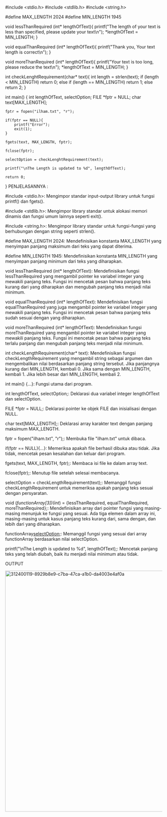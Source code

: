 #include <stdio.h>
#include <stdlib.h>
#include <string.h>

#define MAX_LENGTH 2024
#define MIN_LENGTH 1945

void lessThanRequired (int* lengthOfText){
    printf("The length of your text is less than specified, please update your text\n");
    *lengthOfText = MIN_LENGTH;
}

void equalThanRequired (int* lengthOfText){
    printf("Thank you, Your text length is correct\n");
}

void moreThanRequired (int* lengthOfText){
    printf("Your text is too long, please reduce the text\n");
    *lengthOfText = MIN_LENGTH;
}

int checkLenghtRequirement(char* text){
    int length = strlen(text);
    if (length < MIN_LENGTH)
        return 0;
    else if (length == MIN_LENGTH)
        return 1;
    else
        return 2;
}

int main() {
    int lengthOfText, selectOption;
    FILE *fptr = NULL;
    char text[MAX_LENGTH];

    fptr = fopen("ilham.txt", "r");

    if(fptr == NULL){
        printf("Error");
        exit(1);
    }

    fgets(text, MAX_LENGTH, fptr);

    fclose(fptr);

    selectOption = checkLenghtRequirement(text);

    printf("\nThe Length is updated to %d", lengthOfText);

    return 0;
}
PENJELASANNYA :

#include <stdio.h>: Mengimpor standar input-output library untuk fungsi printf() dan fgets().

#include <stdlib.h>: Mengimpor library standar untuk alokasi memori dinamis dan fungsi umum lainnya seperti exit().

#include <string.h>: Mengimpor library standar untuk fungsi-fungsi yang berhubungan dengan string seperti strlen().

#define MAX_LENGTH 2024: Mendefinisikan konstanta MAX_LENGTH yang menyimpan panjang maksimum dari teks yang dapat diterima.

#define MIN_LENGTH 1945: Mendefinisikan konstanta MIN_LENGTH yang menyimpan panjang minimum dari teks yang diharapkan.

void lessThanRequired (int* lengthOfText): Mendefinisikan fungsi lessThanRequired yang mengambil pointer ke variabel integer yang mewakili panjang teks. Fungsi ini mencetak pesan bahwa panjang teks kurang dari yang diharapkan dan mengubah panjang teks menjadi nilai minimum.

void equalThanRequired (int* lengthOfText): Mendefinisikan fungsi equalThanRequired yang juga mengambil pointer ke variabel integer yang mewakili panjang teks. Fungsi ini mencetak pesan bahwa panjang teks sudah sesuai dengan yang diharapkan.

void moreThanRequired (int* lengthOfText): Mendefinisikan fungsi moreThanRequired yang mengambil pointer ke variabel integer yang mewakili panjang teks. Fungsi ini mencetak pesan bahwa panjang teks terlalu panjang dan mengubah panjang teks menjadi nilai minimum.

int checkLengthRequirement(char* text): Mendefinisikan fungsi checkLengthRequirement yang mengambil string sebagai argumen dan mengembalikan nilai berdasarkan panjang string tersebut. Jika panjangnya kurang dari MIN_LENGTH, kembali 0. Jika sama dengan MIN_LENGTH, kembali 1. Jika lebih besar dari MIN_LENGTH, kembali 2.

int main() {...}: Fungsi utama dari program.

int lengthOfText, selectOption;: Deklarasi dua variabel integer lengthOfText dan selectOption.

FILE *fptr = NULL;: Deklarasi pointer ke objek FILE dan inisialisasi dengan NULL.

char text[MAX_LENGTH];: Deklarasi array karakter text dengan panjang maksimum MAX_LENGTH.

fptr = fopen("ilham.txt", "r");: Membuka file "ilham.txt" untuk dibaca.

if(fptr == NULL){...}: Memeriksa apakah file berhasil dibuka atau tidak. Jika tidak, mencetak pesan kesalahan dan keluar dari program.

fgets(text, MAX_LENGTH, fptr);: Membaca isi file ke dalam array text.

fclose(fptr);: Menutup file setelah selesai membacanya.

selectOption = checkLengthRequirement(text);: Memanggil fungsi checkLengthRequirement untuk memeriksa apakah panjang teks sesuai dengan persyaratan.

void (*functionArray[3])(int*) = {lessThanRequired, equalThanRequired, moreThanRequired};: Mendefinisikan array dari pointer fungsi yang masing-masing menunjuk ke fungsi yang sesuai. Ada tiga elemen dalam array ini, masing-masing untuk kasus panjang teks kurang dari, sama dengan, dan lebih dari yang diharapkan.

functionArray[selectOption](&lengthOfText);: Memanggil fungsi yang sesuai dari array functionArray berdasarkan nilai selectOption.

printf("\nThe Length is updated to %d", lengthOfText);: Mencetak panjang teks yang telah diubah, baik itu menjadi nilai minimum atau tidak.

OUTPUT


<img width="772" alt="312400119-8929b8e9-c7ba-47ca-a1b0-da4003e4af0a" src="https://github.com/Adminsego/OTS-week-4/assets/154228064/4530e819-be51-4b34-ad2b-7a00551f52e4">
